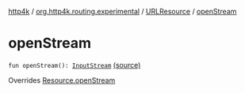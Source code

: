 [http4k](../../index.md) / [org.http4k.routing.experimental](../index.md) / [URLResource](index.md) / [openStream](./open-stream.md)

# openStream

`fun openStream(): `[`InputStream`](http://docs.oracle.com/javase/6/docs/api/java/io/InputStream.html) [(source)](https://github.com/http4k/http4k/blob/master/http4k-core/src/main/kotlin/org/http4k/routing/experimental/URLResource.kt#L13)

Overrides [Resource.openStream](../-resource/open-stream.md)


